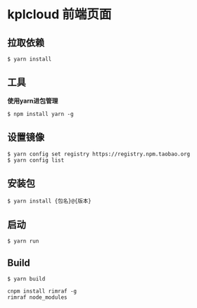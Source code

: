# kplcloud 前端页面

## 拉取依赖

```
$ yarn install
```

## 工具

**使用yarn进包管理**

```
$ npm install yarn -g
```

## 设置镜像

```
$ yarn config set registry https://registry.npm.taobao.org
$ yarn config list
```



## 安装包

```
$ yarn install {包名}@{版本}
```

## 启动

```
$ yarn run
```

## Build

```
$ yarn build
```


```text
cnpm install rimraf -g
rimraf node_modules
```
